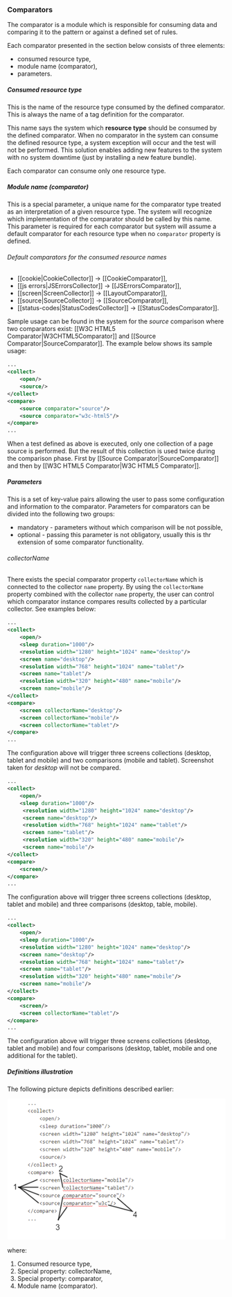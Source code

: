 ### Comparators

The comparator is a module which is responsible for consuming data and comparing it to the pattern or against a defined set of rules.

Each comparator presented in the section below consists of three elements:

* consumed resource type,
* module name (comparator),
* parameters.

##### Consumed resource type

This is the name of the resource type consumed by the defined comparator. This is always the name of a tag definition for the comparator.

This name says the system which **resource type** should be consumed by the defined comparator. When no comparator in the system can consume the defined resource type, a system exception will occur and the test will not be performed. This solution enables adding new features to the system with no system downtime (just by installing a new feature bundle).

Each comparator can consume only one resource type.

##### Module name (comparator)

This is a special parameter, a unique name for the comparator type treated as an interpretation of a given resource type. The system will recognize which implementation of the comparator should be called by this name. This parameter is required for each comparator but system will assume a default comparator for each resource type when no `comparator` property is defined.

###### Default comparators for the consumed resource names

* [[cookie|CookieCollector]] -> [[CookieComparator]],
* [[js errors|JSErrorsCollector]] -> [[JSErrorsComparator]],
* [[screen|ScreenCollector]] -> [[LayoutComparator]],
* [[source|SourceCollector]] -> [[SourceComparator]],
* [[status-codes|StatusCodesCollector]] -> [[StatusCodesComparator]].

Sample usage can be found in the system for the *source* comparison where two comparators exist: [[W3C HTML5 Comparator|W3CHTML5Comparator]] and [[Source Comparator|SourceComparator]]. The example below shows its sample usage:

```xml
...
<collect>
    <open/>
    <source/>
</collect>
<compare>
    <source comparator="source"/>
    <source comparator="w3c-html5"/>
</compare>
...
```

When a test defined as above is executed, only one collection of a page source is performed. But the result of this collection is used twice during the comparison phase. First by [[Source Comparator|SourceComparator]] and then by [[W3C HTML5 Comparator|W3C HTML5 Comparator]].

##### Parameters

This is a set of key-value pairs allowing the user to pass some configuration and information to the comparator. Parameters for comparators can be divided into the following two groups:

* mandatory - parameters without which comparison will be not possible,
* optional - passing this parameter is not obligatory, usually this is thr extension of some comparator functionality.

###### collectorName

There exists the special comparator property `collectorName` which is connected to the collector `name` property. By using the `collectorName` property combined with the collector `name` property, the user can control which comparator instance compares results collected by a particular collector. See examples below:

```xml
...
<collect>
    <open/>
    <sleep duration="1000"/>
    <resolution width="1280" height="1024" name="desktop"/>
    <screen name="desktop"/>
    <resolution width="768" height="1024" name="tablet"/>
    <screen name="tablet"/>
    <resolution width="320" height="480" name="mobile"/>
    <screen name="mobile"/>
</collect>
<compare>
    <screen collectorName="desktop"/>
    <screen collectorName="mobile"/>
    <screen collectorName="tablet"/>
</compare>
...
```

The configuration above will trigger three screens collections (desktop, tablet and mobile) and two comparisons (mobile and tablet). Screenshot taken for *desktop* will not be compared.

```xml
...
<collect>
    <open/>
    <sleep duration="1000"/>
     <resolution width="1280" height="1024" name="desktop"/>
     <screen name="desktop"/>
     <resolution width="768" height="1024" name="tablet"/>
     <screen name="tablet"/>
     <resolution width="320" height="480" name="mobile"/>
     <screen name="mobile"/>
</collect>
<compare>
    <screen/>
</compare>
...
```

The configuration above will trigger three screens collections (desktop, tablet and mobile) and three comparisons (desktop, table, mobile).

```xml
...
<collect>
    <open/>
    <sleep duration="1000"/>
    <resolution width="1280" height="1024" name="desktop"/>
    <screen name="desktop"/>
    <resolution width="768" height="1024" name="tablet"/>
    <screen name="tablet"/>
    <resolution width="320" height="480" name="mobile"/>
    <screen name="mobile"/>
</collect>
<compare>
    <screen/>
    <screen collectorName="tablet"/>
</compare>
...
```

The configuration above will trigger three screens collections (desktop, tablet and mobile) and four comparisons (desktop, tablet, mobile and one additional for the tablet).

##### Definitions illustration

The following picture depicts definitions described earlier:

![Compare phase definitions](assets/diagrams/compare-phase-definitions.png)

where:

1. Consumed resource type,
2. Special property: collectorName,
3. Special property: comparator,
4. Module name (comparator).
